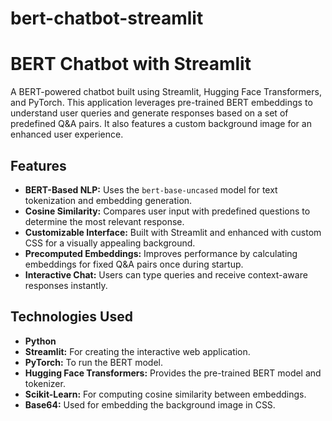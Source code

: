 # bert-chatbot-streamlit
# BERT Chatbot with Streamlit

A BERT-powered chatbot built using Streamlit, Hugging Face Transformers, and PyTorch. This application leverages pre-trained BERT embeddings to understand user queries and generate responses based on a set of predefined Q&A pairs. It also features a custom background image for an enhanced user experience.

## Features

- **BERT-Based NLP:** Uses the `bert-base-uncased` model for text tokenization and embedding generation.
- **Cosine Similarity:** Compares user input with predefined questions to determine the most relevant response.
- **Customizable Interface:** Built with Streamlit and enhanced with custom CSS for a visually appealing background.
- **Precomputed Embeddings:** Improves performance by calculating embeddings for fixed Q&A pairs once during startup.
- **Interactive Chat:** Users can type queries and receive context-aware responses instantly.

## Technologies Used

- **Python**
- **Streamlit:** For creating the interactive web application.
- **PyTorch:** To run the BERT model.
- **Hugging Face Transformers:** Provides the pre-trained BERT model and tokenizer.
- **Scikit-Learn:** For computing cosine similarity between embeddings.
- **Base64:** Used for embedding the background image in CSS.


